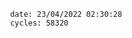 

                date: 23/04/2022 02:30:28
                cycles: 58320

                         